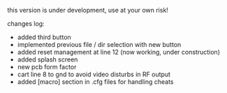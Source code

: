 this version is under development, use at your own risk!

changes log:
- added third button
- implemented previous file / dir selection with new button
- added reset management at line 12 (now working, under construction)
- added splash screen
- new pcb form factor
- cart line 8 to gnd to avoid video disturbs in RF output
- added [macro] section in .cfg files for handling cheats
